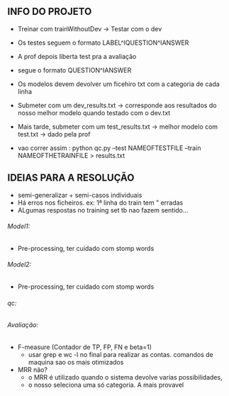 ## INFO DO PROJETO
- Treinar com trainWithoutDev -> Testar com o dev
- Os testes seguem o formato LABEL^IQUESTION^IANSWER

- A prof depois liberta test pra a avaliação
- segue o formato QUESTION^IANSWER

- Os modelos devem devolver um ficehiro txt com a categoria de cada linha

- Submeter com um dev_results.txt -> corresponde aos resultados do nosso melhor modelo quando testado com o dev.txt
- Mais tarde, submeter com um test_results.txt -> melhor modelo com test.txt -> dado pela prof

- vao correr assim : python qc.py –test NAMEOFTESTFILE –train NAMEOFTHETRAINFILE > results.txt

## IDEIAS PARA A RESOLUÇÃO

- semi-generalizar + semi-casos individuais
- Há erros nos ficheiros. ex: 1ª linha do train tem " erradas
- ALgumas respostas no training set tb nao fazem sentido...

###### Model1:
- Pre-processing, ter cuidado com stomp words

###### Model2:
- Pre-processing, ter cuidado com stomp words

###### qc:

###### Avaliação:
- F-measure (Contador de TP, FP, FN e beta=1)
    - usar grep e wc -l no final para realizar as contas. comandos de maquina sao os mais otimizados
- MRR não?
    - o MRR é utilizado quando o sistema devolve varias possibilidades,
    - o nosso seleciona uma só categoria. A mais provavel

